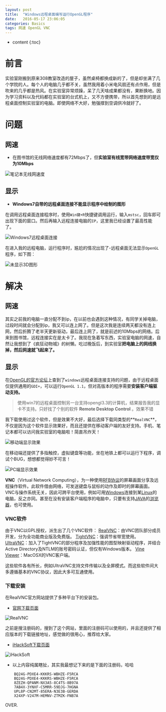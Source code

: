 ```yaml
---
layout: post
title:  "Windows远程桌面编写运行OpenGL程序"
date:   2016-05-17 23:06:05
categories: Basics
tags: 网速 OpenGL VNC
---
```

* content
{:toc} 


# 前言
实验室刚搬到原来308教室改造的屋子，虽然桌椅都换成新的了，但是却坐满了几个学院的人。每个人的电脑几乎都不关，虽然我用着小米电风扇还有点作用，但是吹来的几乎都是热风。在实验室异常烦躁，呆了几天啥成果都没有，果断换地。因为学习资料以及代码都在实验室的台式机上，又不方便携带，所以首先想到的是远程桌面控制实验室的电脑。即使网络不大好，勉强撑到空调供冷就好了。







# 问题
## 网速 ##
- 在图书馆的无线网络速度都有72Mbps了，但**实验室有线宽带网络速度带宽仅为10Mbps**

![笔记本无线网速度](http://upload-images.jianshu.io/upload_images/1242974-2e594b08aec5333d.png?imageMogr2/auto-orient/strip%7CimageView2/2/w/1240)

## 显示 ##

- **Windows7自带的远程桌面连接不能显示程序中绘制的图形**

 在调用远程桌面连接程序时，使用`Win键+R`快捷键调用运行，输入`mstsc`，回车即可出现下面的窗口。然后再输入远程连接电脑的`IP`，这里我已经设置了最高性能了。
 

![Windows7远程桌面连接](http://upload-images.jianshu.io/upload_images/1242974-f19729fc24b683b0.png?imageMogr2/auto-orient/strip%7CimageView2/2/w/1240)

在进入我的远程电脑，运行程序时，尴尬的情况出现了-远程桌面无法显示`OpenGL`程序，如下图：

![未显示3D图形](http://upload-images.jianshu.io/upload_images/1242974-c0eebdf9146f4a61.png?imageMogr2/auto-orient/strip%7CimageView2/2/w/1240)

 

# 解决 #

## 网速 ##
其实之前我的电脑一直分配不到ip，在以前也会遇到这种情况，有同学关掉电脑，过段时间就会分配到ip，我又可以连上网了。但是这次我是连续两天都没有连上网，然后折腾了老半天更新驱动，最后连上网了，就是前述的10Mbps的网络。后来到图书馆，远程连接实在是太卡了。我现在急着写东西，实验室电脑的网速，自然让我想到了《疯狂动物城》的树懒。吃过晚饭后，到实验室**把电脑上的网线换掉，然后网速就飞起来了。**

## 显示 ##

在[OpenGL的官方论坛](https://www.opengl.org/discussion_boards/showthread.php/164372-Remote-Desktop)上查到了`windows`远程桌面连接支持的问题，由于远程桌面仅提供通用的`GDI+`，可以运行`OpenGL 1.1`，但对高版本的程序需要**安装客户端驱动支持。**

> 使用win7的远程桌面控制另一台支持opengl3.3的计算机，结果报告我的显卡不支持。只好找了个别的软件
**Remote Desktop Control** 。效果不错

我下载使用过这个软件，但是效果不大好，最后选择下载同类型的**`RealVNC`**，不仅是因为这个软件显示效果好，而且还提供在移动客户端的友好支持。手机、笔记本都可以访问我实验室的电脑啦！简直吊炸天！

![移动端显示效果](http://upload-images.jianshu.io/upload_images/1242974-ea5dd5281d519931.jpg?imageMogr2/auto-orient/strip%7CimageView2/2/w/1240)

在移动端还提供了多指触控，虚拟键盘等功能，坐在地铁上都可以运行下程序，调试个BUG，想想都觉得妙不可言！


 
![PC端显示效果](http://upload-images.jianshu.io/upload_images/1242974-16feedd448637e6e.png?imageMogr2/auto-orient/strip%7CimageView2/2/w/1240)

**VNC**（Virtual Network Computing），为一种使用[RFB协议](https://zh.wikipedia.org/w/index.php?title=RFB%E5%8D%94%E5%AE%9A&action=edit&redlink=1)的屏幕画面分享及远程操作软件。此软件借由网络，可发送键盘与鼠标的动作及即时的屏幕画面。VNC与操作系统无关，因此可跨平台使用，例如可用[Windows](https://zh.wikipedia.org/wiki/Windows)连接到某[Linux](https://zh.wikipedia.org/wiki/Linux)的电脑，反之亦同。甚至在没有安装客户端程序的电脑中，只要有支持[JAVA](https://zh.wikipedia.org/wiki/JAVA)的[浏览器](https://zh.wikipedia.org/wiki/%E7%80%8F%E8%A6%BD%E5%99%A8)，也可使用。

### VNC软件
由于VNC以GPL授权，派生出了几个VNC软件：
[RealVNC](https://zh.wikipedia.org/w/index.php?title=RealVNC&action=edit&redlink=1)：由VNC团队部分成员开发，分为全功能商业版及免费版。
[TightVNC](https://zh.wikipedia.org/w/index.php?title=TightVNC&action=edit&redlink=1)：强调节省带宽使用。
[UltraVNC](https://zh.wikipedia.org/w/index.php?title=UltraVNC&action=edit&redlink=1)：加入了TightVNC的部分程序及加强性能的图型映射驱动程序，并结合Active Directory及NTLM的账号密码认证，但仅有Windows版本。
[Vine Viewer](https://zh.wikipedia.org/w/index.php?title=Vine_Viewer&action=edit&redlink=1)：MacOSX的VNC客户端。

这些软件各有所长，例如UltraVNC支持文件传输以及全屏模式。而这些软件间大多遵循基本的VNC协议，因此大多可互通使用。

   ### 下载安装
在RealVNC官方网站提供了多种平台下的安装包。
 
- [官网下载页面](http://www.realvnc.com/download/viewer/)

![RealVNC](http://upload-images.jianshu.io/upload_images/1242974-aef4068853ab65d3.png?imageMogr2/auto-orient/strip%7CimageView2/2/w/1240)
    
之前是搜注册码的，搜到了这个网站，里面的注册码可以使用的，并且还提供了相应版本的下载链接地址，感觉做的很用心，推荐给大家。

- [iHackSoft下载页面](http://www.ihacksoft.com/vnc-realvnc-5.html)

![iHackSoft](http://upload-images.jianshu.io/upload_images/1242974-55320545fc0b2171.png?imageMogr2/auto-orient/strip%7CimageView2/2/w/1240)

- 以上内容纯属瞎扯，其实我最想记下来的是下面的注册码，哈哈


```
    BQ24G-PDXE4-KKKRS-WBHZE-F5RCA
    BQ24G-PDXE4-KKKRS-WBHZE-F5RCA
    8ZEZH-QPANM-NX3A5-8C4TS-8B97A
    7AB4X-3YNXF-C5MRR-59DJG-7HGNA
    UPL8P-CN2MT-85ERA-N3E3B-GERDA
    X24XP-V247M-HEMNV-ZTMZK-FNB7A
```

OVER.